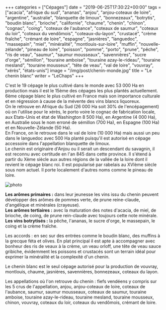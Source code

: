 +++
categories = ["Cépages"]
date = "2019-06-25T17:30:22+00:00"
tags = ["acacia", "afrique du sud", "ananas", "anjou", "anjou-coteaux de loire", "argentine", "australie", "blanquette de limoux", "bonnezeaux", "botrytis", "boudin blanc", "brioche", "californie", "chaume", "chenin", "chinon", "cognac", "coing", "coteaux de l'aubance", "coteaux de saumur", "coteaux du loir", "coteaux du vendômois", "coteaux-du-layon", "crustacé", "crème fraîche", "crémant de loire", "espagne", "jasnières", "languedoc", "massepain", "miel", "minéralité", "montlouis-sur-loire", "muffin", "nouvelle-zélande", "pineau de loire", "poisson", "pomme", "porto", "prune", "pêche", "ris de veau", "saumur", "saumur mousseaux", "savennières", "sucre d'orge", "sémillon", "touraine amboise", "touraine azay-le-rideau", "touraine mesland", "touraine mousseux", "tête de veau", "val de loire", "vouvray", "xérès", "états-unis"] 
image = "/img/post/chenin-monde.jpg"
title = "Le chenin blanc"
writer = "LeChaps"
+++

C'est le 19 cépage le plus cultivé dans le monde avec 53 000 Ha en production mais il est le 15ème des cépages les plus plantés actuellement.  
6ème cépage blanc le plus cultivé en France mais son importance culturale et en régression à cause de la mévente des vins blancs liquoreux.  
On le retrouve en Afrique du Sud (26 000 Ha soit 30% de l'encépagement) où on l'utilise pour le xérès, le porto voire le cognac de fabrication locale, aux Etats-Unis et état de Washington 8 500 Ha), en Argentine (4 000 Ha), en Australie sous le nom erroné de sémillon (700 Ha), en Espagne (100 Ha) et en Nouvelle-Zélande (50 Ha).  
En France, on le retrouve dans le val de loire (10 000 Ha) mais aussi un peu dans le languedoc avec 500 Ha planté puisqu'il est autorisé en cépage accessoire dans l'appellation blanquette de limoux.  
Le chenin est originaire d'Anjou ou il serait un descendant du savagnin, il est reconnu avec certitude en l'an 845 dans cette province. Il s'étend à partir du Xème siècle aux autres régions de la vallée de la loire dont il revient le cépage blanc roi. Il est popularisé par rabelais au XVIème siècle sous nom actuel.
Il porte localement d'autres noms comme le pineau de loire.  

![photo][1]

**Les arômes primaires :**  dans leur jeunesse les vins issu du chenin peuvent développer des arômes de pommes verte, de prune reine-claude, d'angélique et minérales (crayeuse).  
**Les arômes tertiaires :** avec la maturation des notes d'acacia, de miel, de brioche, de coing, de prune rein-claude avec toujours cette note minérale.  
**Les vins botrytisés :** la pêche, l'ananas, le sucre d'orge, le massepain, le coing et la crème fraîche.  

Les accords : en sec sur des entrées comme le boudin blanc, des muffins à la grecque féta et olives. En plat principal il est apte à accompagner avec bonheur des ris de veaux à la crème, un veau orloff, une tête de veau sauce gribiche, évidemment les poissons et crustacés sont un terrain idéal pour exprimer la minéralité et la complexité d'un chenin.  

Le chenin blanc est le seul cépage autorisé pour la production de vouvray, montlouis, chaume, jasnières, savennières, bonnezeaux, coteaux du layon.

Les appellations où l'on retrouve du chenin : fiefs vendéens y compris sur les 5 crus de l'appellation, anjou, anjou-coteaux de loire, coteaux de l'aubance, saumur, saumur mousseaux, coteaux de saumur, touraine amboise, touraine azay-le-rideau, touraine mesland, touraine mousseux, chinon, vouvray, coteaux du loir, coteaux du vendômois, crémant de loire.

[1]: /img/post/chenin-monde.jpg

